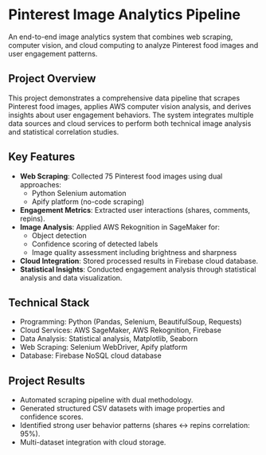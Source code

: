 # Pinterest Image Analytics Pipeline
An end-to-end image analytics system that combines web scraping, computer vision, and cloud computing to analyze Pinterest food images and user engagement patterns.

## Project Overview
This project demonstrates a comprehensive data pipeline that scrapes Pinterest food images, applies AWS computer vision analysis, and derives insights about user engagement behaviors. The system integrates multiple data sources and cloud services to perform both technical image analysis and statistical correlation studies.

## Key Features

- **Web Scraping**: Collected 75 Pinterest food images using dual approaches:
  - Python Selenium automation  
  - Apify platform (no-code scraping)  
- **Engagement Metrics**: Extracted user interactions (shares, comments, repins).  
- **Image Analysis**: Applied AWS Rekognition in SageMaker for:
  - Object detection  
  - Confidence scoring of detected labels  
  - Image quality assessment including brightness and sharpness  
- **Cloud Integration**: Stored processed results in Firebase cloud database.  
- **Statistical Insights**: Conducted engagement analysis through statistical analysis and data visualization.  

## Technical Stack
* Programming: Python (Pandas, Selenium, BeautifulSoup, Requests)
* Cloud Services: AWS SageMaker, AWS Rekognition, Firebase
* Data Analysis: Statistical analysis, Matplotlib, Seaborn
* Web Scraping: Selenium WebDriver, Apify platform
* Database: Firebase NoSQL cloud database

## Project Results

* Automated scraping pipeline with dual methodology.
* Generated structured CSV datasets with image properties and confidence scores.
* Identified strong user behavior patterns (shares ↔ repins correlation: 95%).
* Multi-dataset integration with cloud storage.

